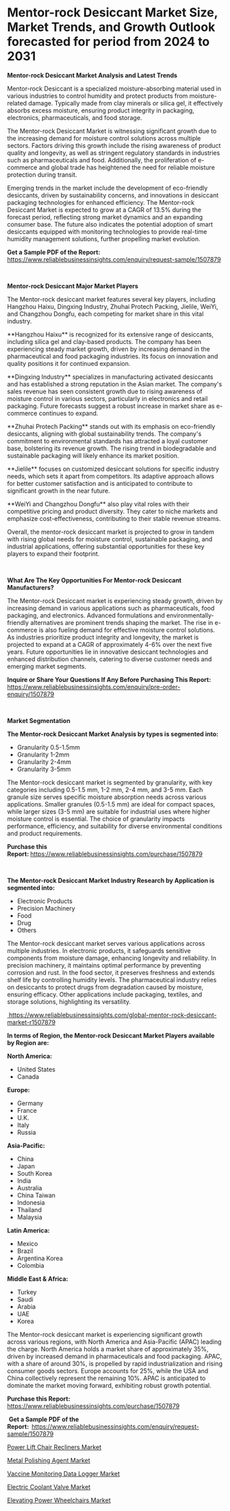 <p><h1>Mentor-rock Desiccant Market Size, Market Trends, and Growth Outlook forecasted for period from 2024 to 2031</h1></p><p><strong>Mentor-rock Desiccant Market Analysis and Latest Trends</strong></p>
<p><p>Mentor-rock Desiccant is a specialized moisture-absorbing material used in various industries to control humidity and protect products from moisture-related damage. Typically made from clay minerals or silica gel, it effectively absorbs excess moisture, ensuring product integrity in packaging, electronics, pharmaceuticals, and food storage.</p><p>The Mentor-rock Desiccant Market is witnessing significant growth due to the increasing demand for moisture control solutions across multiple sectors. Factors driving this growth include the rising awareness of product quality and longevity, as well as stringent regulatory standards in industries such as pharmaceuticals and food. Additionally, the proliferation of e-commerce and global trade has heightened the need for reliable moisture protection during transit.</p><p>Emerging trends in the market include the development of eco-friendly desiccants, driven by sustainability concerns, and innovations in desiccant packaging technologies for enhanced efficiency. The Mentor-rock Desiccant Market is expected to grow at a CAGR of 13.5% during the forecast period, reflecting strong market dynamics and an expanding consumer base. The future also indicates the potential adoption of smart desiccants equipped with monitoring technologies to provide real-time humidity management solutions, further propelling market evolution.</p></p>
<p><strong>Get a Sample PDF of the Report:&nbsp;</strong> <a href="https://www.reliablebusinessinsights.com/enquiry/request-sample/1507879">https://www.reliablebusinessinsights.com/enquiry/request-sample/1507879</a></p>
<p>&nbsp;</p>
<p><strong>Mentor-rock Desiccant Major Market Players</strong></p>
<p><p>The Mentor-rock desiccant market features several key players, including Hangzhou Haixu, Dingxing Industry, Zhuhai Protech Packing, Jielile, WeiYi, and Changzhou Dongfu, each competing for market share in this vital industry. </p><p>**Hangzhou Haixu** is recognized for its extensive range of desiccants, including silica gel and clay-based products. The company has been experiencing steady market growth, driven by increasing demand in the pharmaceutical and food packaging industries. Its focus on innovation and quality positions it for continued expansion.</p><p>**Dingxing Industry** specializes in manufacturing activated desiccants and has established a strong reputation in the Asian market. The company's sales revenue has seen consistent growth due to rising awareness of moisture control in various sectors, particularly in electronics and retail packaging. Future forecasts suggest a robust increase in market share as e-commerce continues to expand.</p><p>**Zhuhai Protech Packing** stands out with its emphasis on eco-friendly desiccants, aligning with global sustainability trends. The company's commitment to environmental standards has attracted a loyal customer base, bolstering its revenue growth. The rising trend in biodegradable and sustainable packaging will likely enhance its market position.</p><p>**Jielile** focuses on customized desiccant solutions for specific industry needs, which sets it apart from competitors. Its adaptive approach allows for better customer satisfaction and is anticipated to contribute to significant growth in the near future.</p><p>**WeiYi and Changzhou Dongfu** also play vital roles with their competitive pricing and product diversity. They cater to niche markets and emphasize cost-effectiveness, contributing to their stable revenue streams.</p><p>Overall, the mentor-rock desiccant market is projected to grow in tandem with rising global needs for moisture control, sustainable packaging, and industrial applications, offering substantial opportunities for these key players to expand their footprint.</p></p>
<p>&nbsp;</p>
<p><strong>What Are The Key Opportunities For Mentor-rock Desiccant Manufacturers?</strong></p>
<p><p>The Mentor-rock Desiccant market is experiencing steady growth, driven by increasing demand in various applications such as pharmaceuticals, food packaging, and electronics. Advanced formulations and environmentally-friendly alternatives are prominent trends shaping the market. The rise in e-commerce is also fueling demand for effective moisture control solutions. As industries prioritize product integrity and longevity, the market is projected to expand at a CAGR of approximately 4-6% over the next five years. Future opportunities lie in innovative desiccant technologies and enhanced distribution channels, catering to diverse customer needs and emerging market segments.</p></p>
<p><strong>Inquire or Share Your Questions If Any Before Purchasing This Report:</strong> <a href="https://www.reliablebusinessinsights.com/enquiry/pre-order-enquiry/1507879">https://www.reliablebusinessinsights.com/enquiry/pre-order-enquiry/1507879</a></p>
<p>&nbsp;</p>
<p><strong>Market Segmentation</strong></p>
<p><strong>The Mentor-rock Desiccant Market Analysis by types is segmented into:</strong></p>
<p><ul><li>Granularity 0.5-1.5mm</li><li>Granularity 1-2mm</li><li>Granularity 2-4mm</li><li>Granularity 3-5mm</li></ul></p>
<p><p>The Mentor-rock desiccant market is segmented by granularity, with key categories including 0.5-1.5 mm, 1-2 mm, 2-4 mm, and 3-5 mm. Each granule size serves specific moisture absorption needs across various applications. Smaller granules (0.5-1.5 mm) are ideal for compact spaces, while larger sizes (3-5 mm) are suitable for industrial uses where higher moisture control is essential. The choice of granularity impacts performance, efficiency, and suitability for diverse environmental conditions and product requirements.</p></p>
<p><strong>Purchase this Report:&nbsp;</strong><a href="https://www.reliablebusinessinsights.com/purchase/1507879">https://www.reliablebusinessinsights.com/purchase/1507879</a></p>
<p>&nbsp;</p>
<p><strong>The Mentor-rock Desiccant Market Industry Research by Application is segmented into:</strong></p>
<p><ul><li>Electronic Products</li><li>Precision Machinery</li><li>Food</li><li>Drug</li><li>Others</li></ul></p>
<p><p>The Mentor-rock desiccant market serves various applications across multiple industries. In electronic products, it safeguards sensitive components from moisture damage, enhancing longevity and reliability. In precision machinery, it maintains optimal performance by preventing corrosion and rust. In the food sector, it preserves freshness and extends shelf life by controlling humidity levels. The pharmaceutical industry relies on desiccants to protect drugs from degradation caused by moisture, ensuring efficacy. Other applications include packaging, textiles, and storage solutions, highlighting its versatility.</p></p>
<p><a href="https://www.reliablebusinessinsights.com/global-mentor-rock-desiccant-market-r1507879">&nbsp;https://www.reliablebusinessinsights.com/global-mentor-rock-desiccant-market-r1507879</a></p>
<p><strong>In terms of Region, the Mentor-rock Desiccant Market Players available by Region are:</strong></p>
<p>
    <p> <strong> North America: </strong>
        <ul>
            <li>United States</li>
            <li>Canada</li>
        </ul>
        </p> 
    <p> <strong> Europe: </strong>
        <ul>
            <li>Germany</li>
            <li>France</li>
            <li>U.K.</li>
            <li>Italy</li>
            <li>Russia</li>
        </ul>
        </p> 
    <p> <strong> Asia-Pacific: </strong>
        <ul>
            <li>China</li>
            <li>Japan</li>
            <li>South Korea</li>
            <li>India</li>
            <li>Australia</li>
            <li>China Taiwan</li>
            <li>Indonesia</li>
            <li>Thailand</li>
            <li>Malaysia</li>
        </ul>
        </p> 
    <p> <strong> Latin America: </strong>
        <ul>
            <li>Mexico</li>
            <li>Brazil</li>
            <li>Argentina Korea</li>
            <li>Colombia</li>
        </ul>
        </p> 
    <p> <strong> Middle East & Africa: </strong>
        <ul>
            <li>Turkey</li>
            <li>Saudi</li>
            <li>Arabia</li>
            <li>UAE</li>
            <li>Korea</li>
        </ul>
    </p>
    </p>
<p><p>The Mentor-rock desiccant market is experiencing significant growth across various regions, with North America and Asia-Pacific (APAC) leading the charge. North America holds a market share of approximately 35%, driven by increased demand in pharmaceuticals and food packaging. APAC, with a share of around 30%, is propelled by rapid industrialization and rising consumer goods sectors. Europe accounts for 25%, while the USA and China collectively represent the remaining 10%. APAC is anticipated to dominate the market moving forward, exhibiting robust growth potential.</p></p>
<p><strong>Purchase this Report: </strong><a href="https://www.reliablebusinessinsights.com/purchase/1507879">https://www.reliablebusinessinsights.com/purchase/1507879</a></p>
<p>&nbsp;<strong>Get a Sample PDF of the Report:&nbsp;&nbsp;</strong><a href="https://www.reliablebusinessinsights.com/enquiry/request-sample/1507879">https://www.reliablebusinessinsights.com/enquiry/request-sample/1507879</a></p>
<p><strong></strong></p>
<p><p><a href="https://issuu.com/reportprime-2/docs/power-lift-chair-recliners-market-s_f48dde5a43b7bd">Power Lift Chair Recliners Market</a></p><p><a href="https://github.com/AshikRahman665/Market-Research-Report-List-1/blob/main/metal-polishing-agent-market.md">Metal Polishing Agent Market</a></p><p><a href="https://www.linkedin.com/pulse/mapping-vaccine-monitoring-data-logger-market-trends-challenges-soo9e?trackingId=DUdvm8EPQ3muGFD3m0kkHA%3D%3D">Vaccine Monitoring Data Logger Market</a></p><p><a href="https://www.linkedin.com/pulse/emerging-trends-electric-coolant-valve-market-global-outlook-bnp0e?trackingId=lRF0aLa2R9%2BC%2F4feTsz2aw%3D%3D">Electric Coolant Valve Market</a></p><p><a href="https://issuu.com/reportprime-2/docs/elevating-power-wheelchairs-market-_44ad2fa58e3edd">Elevating Power Wheelchairs Market</a></p></p>